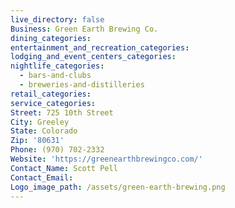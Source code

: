 ```yaml
---
live_directory: false
Business: Green Earth Brewing Co.
dining_categories:
entertainment_and_recreation_categories:
lodging_and_event_centers_categories:
nightlife_categories:
  - bars-and-clubs
  - breweries-and-distilleries
retail_categories:
service_categories:
Street: 725 10th Street
City: Greeley
State: Colorado
Zip: '80631'
Phone: (970) 702-2332
Website: 'https://greenearthbrewingco.com/'
Contact_Name: Scott Pell
Contact_Email:
Logo_image_path: /assets/green-earth-brewing.png
---
```


